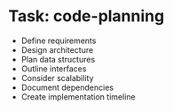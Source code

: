 <!-- ---
!-- title: 2024-12-27 23:36:50
!-- author: Yusuke Watanabe
!-- date: /home/ywatanabe/.emacs.d/lisp/llemacs/workspace/resources/prompt-templates/components/02_tasks/code-planning.md
!-- --- -->

# Task: code-planning
* Define requirements
* Design architecture
* Plan data structures
* Outline interfaces
* Consider scalability
* Document dependencies
* Create implementation timeline